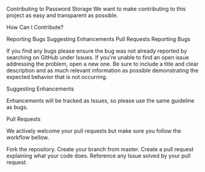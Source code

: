 Contributing to Password Storage
We want to make contributing to this project as easy and transparent as possible.

How Can I Contribute?

Reporting Bugs
Suggesting Enhancements
Pull Requests
Reporting Bugs

If you find any bugs please ensure the bug was not already reported by searching on GitHub under Issues. If you're unable to find an open issue addressing the problem, open a new one. Be sure to include a title and clear description and as much relevant information as possible demonstrating the expected behavior that is not occurring.

Suggesting Enhancements

Enhancements will be tracked as Issues, so please use the same guideline as bugs.

Pull Requests

We actively welcome your pull requests but make sure you follow the workflow bellow.

Fork the repository.
Create your branch from master.
Create a pull request explaining what your code does.
Reference any Issue solved by your pull request.